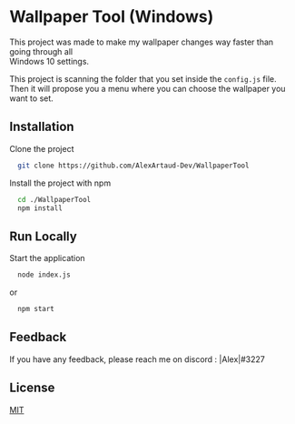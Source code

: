 
# Wallpaper Tool (Windows)

This project was made to make my wallpaper changes way faster than going through all  
Windows 10 settings.

This project is scanning the folder that you set inside the `config.js` file.  
Then it will propose you a menu where you can choose the wallpaper you want to set.


## Installation

Clone the project

```bash
  git clone https://github.com/AlexArtaud-Dev/WallpaperTool
```

Install the project with npm

```bash
  cd ./WallpaperTool
  npm install
```

## Run Locally

Start the application

```bash
  node index.js
```

or

```bash
  npm start
```


## Feedback

If you have any feedback, please reach me on discord : |Alex|#3227




## License

[MIT](https://github.com/AlexArtaud-Dev/WallpaperTool/blob/master/LICENSE)

